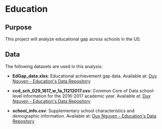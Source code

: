 # Education

## Purpose
This project will analyze educational gap across schools in the US.

## Data
The following datasets are used in this analysis:

- **EdGap_data.xlsx**: Educational achievement gap data. Available at: [Duy Nguyen - Education's Data Repository](https://github.com/dcnguyen060899/education/blob/main/data/EdGap_data.xlsx)

- **ccd_sch_029_1617_w_1a_11212017.csv**: Common Core of Data school-level information for the 2016-2017 academic year. Available at: [Duy Nguyen - Education's Data Repository](https://github.com/dcnguyen060899/education/blob/main/data/EdGap_data.xlsx)

- **school_info.csv**: Supplementary school characteristics and demographic information. Available at: [Duy Nguyen - Education's Data Repository](https://github.com/dcnguyen060899/education/blob/main/data/school_info.csv)



